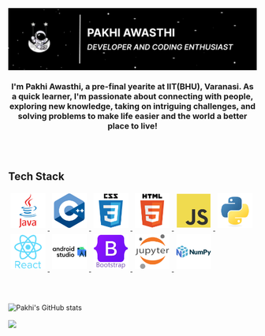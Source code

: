 <img align = "center" alt="Pakhi" src="https://github.com/Pakhi-7831/Pakhi-7831/blob/main/title_1.png">
<h3 align="center">I'm Pakhi Awasthi, a pre-final yearite at IIT(BHU), Varanasi. As a quick learner, I'm passionate about connecting with people, exploring new knowledge, taking on intriguing challenges, and solving problems to make life easier and the world a better place to live!</h3>



<br>
<br>


## Tech Stack 
<p align="left">  <a href="https://www.cprogramming.com/" target="_blank"> <img src="https://github.com/devicons/devicon/blob/master/icons/java/java-original-wordmark.svg" alt="c" width="70" height="70" style="padding : 5px ; "/> </a> <a href="https://www.w3schools.com/cpp/" target="_blank"> <img src="https://raw.githubusercontent.com/devicons/devicon/master/icons/cplusplus/cplusplus-original.svg" alt="cplusplus" width="70" height="70" style="padding : 5px ; "/> </a> <a href="https://www.w3schools.com/css/" target="_blank"> <img src="https://raw.githubusercontent.com/devicons/devicon/master/icons/css3/css3-original-wordmark.svg" alt="css3" width="70" height="70" style="padding : 5px ; "/> </a>  </a> <a href="https://www.w3.org/html/" target="_blank"> <img src="https://raw.githubusercontent.com/devicons/devicon/master/icons/html5/html5-original-wordmark.svg" alt="html5" width="70" height="70" style="padding : 5px ; "/> </a> <a href="https://developer.mozilla.org/en-US/docs/Web/JavaScript" target="_blank"> <img src="https://raw.githubusercontent.com/devicons/devicon/master/icons/javascript/javascript-original.svg" alt="javascript" width="70" height="70" style="padding : 5px ; "/> </a> <a href="https://www.python.org" target="_blank"> <img src="https://raw.githubusercontent.com/devicons/devicon/master/icons/python/python-original.svg" alt="python" width="70" height="70" style="padding : 5px ; "/> </a> <a href="https://reactjs.org/" target="_blank"> <img src="https://raw.githubusercontent.com/devicons/devicon/master/icons/react/react-original-wordmark.svg" alt="react" width="70" height="70" style="padding : 5px ; "/> </a> <a href="https://developer.android.com/studio"> <img src="https://github.com/devicons/devicon/blob/develop/icons/androidstudio/androidstudio-original-wordmark.svg" alt ="android studio" width ="70" height="70" style="padding : 5px ; "/> </a> <a href="https://getbootstrap.com/" target="_blank"> <img src="https://github.com/devicons/devicon/blob/develop/icons/bootstrap/bootstrap-original-wordmark.svg" alt="javascript" width="70" height="70" style="padding : 5px ; "/> </a> <a href="https://jupyter.org/" target="_blank"> <img src="https://github.com/devicons/devicon/blob/develop/icons/jupyter/jupyter-original-wordmark.svg" alt="javascript" width="70" height="70" style="padding : 5px ; "/> </a> <a href="https://numpy.org/" target="_blank"> <img src="https://github.com/devicons/devicon/blob/develop/icons/numpy/numpy-original-wordmark.svg" alt="javascript" width="70" height="70" style="padding : 5px ; "/> </a> </p>
<br><br>

![Pakhi's GitHub stats](https://github-readme-streak-stats.herokuapp.com/?user=Pakhi-7831&theme=tokyonight)
<br><br>
<img align="left" src="https://github-readme-stats.vercel.app/api?username=Pakhi-7831&count_private=true&show_icons=true&theme=tokyonight" />
